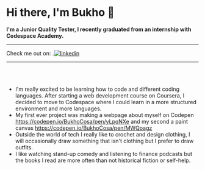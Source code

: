 # Hi there, I'm Bukho 👋

<b> I'm a Junior Quality Tester, I recently graduated from an internship with Codespace Academy. </b>
<hr>
Check me out on:     .<a href="https://www.linkedin.com/in/bukho-cosa/"><img src="https://img.shields.io/badge/LinkedIn-0077B5?style=for-the-badge&logo=linkedin&logoColor=white" alt="linkedin"></a>
<hr>
<br>
<br>





<!--
**Bukho-Cosa/Bukho-Cosa** is a ✨ _special_ ✨ repository because its `README.md` (this file) appears on your GitHub profile.

Here are some ideas to get you started:

- 🔭 I’m currently working on ...
- 🌱 I’m currently learning ...
- 👯 I’m looking to collaborate on ...
- 🤔 I’m looking for help with ...
- 💬 Ask me about ...
- 📫 How to reach me: ...
- 😄 Pronouns: ...
- ⚡ Fun fact: ...
-->


- I'm really excited to be learning how to code and different coding languages. After starting a web development course on Coursera, I decided to move to Codespace where I could learn in a more structured environment and more languages.
- My first ever project was making a webpage about myself on Codepen https://codepen.io/BukhoCosa/pen/yLpqNXe and my second a paint canvas https://codepen.io/BukhoCosa/pen/MWQoagz
- Outside the world of tech I really like to crochet and design clothing, I will occasionally draw something that isn't clothing but I prefer to draw outfits.
- I like watching stand-up comedy and listening to finance podcasts but the books I read are more often than not historical fiction or self-help. 


<!--[![Bukho's github stats](https://github-readme-stats.vercel.app/api?username=bukho-cosa)](https://github.com/bukho-cosa/github-readme-stats)-->
